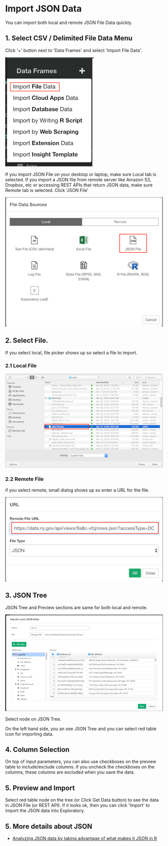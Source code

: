 # Import JSON Data

You can import both local and remote JSON File Data quickly.

## 1. Select CSV / Delimited File Data Menu

Click '+' button next to 'Data Frames' and select 'Import File Data'.

![](images/import-file-data.png)

If you import JSON File on your desktop or laptop, make sure Local tab is selected. If you import a JSON file from remote server like Amazon S3, Dropbox, etc or accessing REST APIs that return JSON data, make sure Remote tab is selected. Click 'JSON File'

![](images/json-select.png)

## 2. Select File.
If you select local, file picker shows up so select a file to import.
### 2.1 Local File

![](images/local-file-picker-json.png)

### 2.2 Remote File
if you select remote, small dialog shows up so enter a URL for the file.

![](images/import-remote-json-url.png)


## 3. JSON Tree

JSON Tree and Preview sections are same for both local and remote.

![](images/import-json-dialog.png)

Select node on JSON Tree.

On the left hand side, you an see JSON Tree and you can select red table icon for importing data.


## 4. Column Selection

On top of input parameters, you can also use checkboxes on the preview table to include/exclude columns. if you uncheck the checkboxes on the columns, these columns are excluded when you save the data. 

## 5. Preview and Import

Select red table node on the tree (or Click Get Data button) to see the data in JSON File (or REST API). If it looks ok, then you can click 'Import' to import the JSON data into Exploratory.

## 5. More details about JSON

* [Analyzing JSON data by taking advantage of what makes it JSON in R](https://blog.exploratory.io/analyzing-json-data-by-taking-advantage-of-the-structure-in-r-1e0508e30117)

